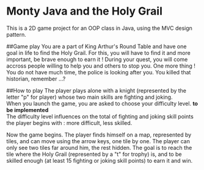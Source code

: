 Monty Java and the Holy Grail
=============

This is a 2D game project for an OOP class in Java, using the MVC design pattern.

##Game play
You are a part of King Arthur's Round Table and have one goal in life to find the Holy Grail.
For this, you will have to find it and more important, be brave enough to earn it ! 
During your quest, you will come accross people willing to help you and others to stop you.
One more thing ! You do not have much time, the police is looking after you.
You killed that historian, remember ...?

##How to play
The player plays alone with a knight (represented by the letter "p" for player) whose two main skills are fighting and joking.  
When you launch the game, you are asked to choose your difficulty level. **to be implemented**  
The difficulty level influences on the total of fighting and joking skill points the player begins with : more difficult, less skilled.  

Now the game begins.
The player finds himself on a map, represented by tiles, and can move using the arrow keys, one tile by one.
The player can only see two tiles far around him, the rest hidden.
The goal is to reach the tile where the Holy Grail (represented by a "t" for trophy) is, and to be skilled enough (at least 15 fighting or joking skill points) to earn it and win.


